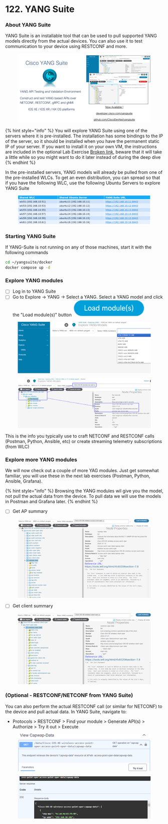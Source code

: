 # 122. YANG Suite

### About YANG Suite

YANG Suite is an installable tool that can be used to pull supported YANG models directly from the actual devices​. You can also use it to test communication to your device using RESTCONF and more.

<figure><img src="../../.gitbook/assets/image (9) (1) (1).png" alt=""><figcaption></figcaption></figure>

{% hint style="info" %}
You will explore YANG Suite using one of the servers where it is pre-installed. The installation has some bindings to the IP of the server, so it should be installed when you have the permanent static IP of your server. If you want to install it on your own VM, the instructions are included in the optional Lab Exercise [Broken link](broken-reference "mention"), beware that it will take a little while so you might want to do it later instead of during the deep dive&#x20;
{% endhint %}

In the pre-installed servers, YANG models will already be pulled from one of the pre-installed WLCs. To get an even distribution, you can spread so that if you have the following WLC, use the following Ubuntu Servers to explore YANG Suite

<figure><img src="../../.gitbook/assets/image (10) (1) (1).png" alt=""><figcaption></figcaption></figure>

### Starting YANG Suite

If YANG-Suite is not running on any of those machines, start it with the following commands

```bash
cd ~/yangsuite/docker
docker compose up -d
```

### Explore YANG modules

* [ ] Log in to YANG Suite
* [ ] Go to Explore -> YANG -> Select a YANG. Select a YANG model and click the "Load module(s)" button <img src="../../.gitbook/assets/image (11) (1) (1).png" alt="" data-size="line">

<div data-full-width="true"><figure><img src="../../.gitbook/assets/image (12) (1).png" alt=""><figcaption></figcaption></figure></div>

<div data-full-width="true"><figure><img src="../../.gitbook/assets/image (13) (1).png" alt=""><figcaption></figcaption></figure></div>

This is the info you typically use to craft NETCONF and RESTCONF calls (Postman, Python, Ansible, etc) or create streaming telemetry subscriptions (from WLC)

### Explore more YANG modules

We will now check out a couple of more YAG modules. Just get somewhat familiar, you will use these in the next lab exercises (Postman, Python, Ansible, Grafana).&#x20;

{% hint style="info" %}
Browsing the YANG modules wil give you the model, not pull the actual data from the device. To pull data we will use the models in Postman and Grafana later.
{% endhint %}

* [ ] Get AP summary

<div data-full-width="true"><figure><img src="../../.gitbook/assets/image (14) (1).png" alt=""><figcaption></figcaption></figure></div>

* [ ] Get client summary

<div data-full-width="true"><figure><img src="../../.gitbook/assets/image (15) (1).png" alt=""><figcaption></figcaption></figure></div>

### (Optional - RESTCONF/NETCONF from YANG Suite)

You can also perform the actual RESTCONF call (or similar for NETCONF) to the device and pull actual data. In YANG Suite, navigate to:

* Protocols > RESTCONF > Find your module > Generate API(s) > Authorize > Try it out > Execute

<figure><img src="../../.gitbook/assets/image (16) (1).png" alt=""><figcaption></figcaption></figure>

<figure><img src="../../.gitbook/assets/image (17) (1).png" alt=""><figcaption></figcaption></figure>
